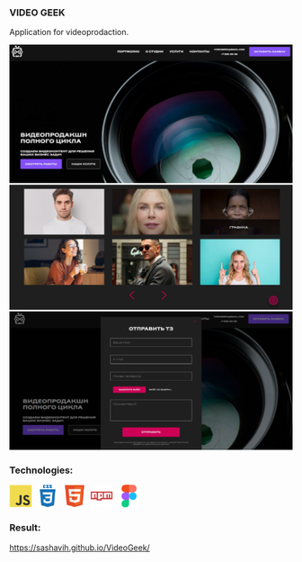 ### VIDEO GEEK
Application for videoprodaction.

<img src="https://github.com/Sashavih/VideoGeek/blob/main/assets/img/main/vg.png" width="700"/>

<img src="https://github.com/Sashavih/VideoGeek/blob/main/assets/img/main/vgvideo.png" width="700"/>

<img src="https://github.com/Sashavih/VideoGeek/blob/main/assets/img/main/vgmodal.png" width="700"/>


### Technologies:
<div>
  <img src="https://github.com/devicons/devicon/blob/master/icons/javascript/javascript-original.svg" title="JavaScript" alt="JavaScript" width="40" height="40"/>&nbsp;
  <img src="https://github.com/devicons/devicon/blob/master/icons/css3/css3-plain-wordmark.svg"  title="CSS3" alt="CSS" width="40" height="40"/>&nbsp;
  <img src="https://github.com/devicons/devicon/blob/master/icons/html5/html5-original.svg" title="HTML5" alt="HTML" width="40" height="40"/>&nbsp;
  <img src="https://github.com/devicons/devicon/blob/master/icons/npm/npm-original-wordmark.svg" title="HTML5" alt="HTML" width="40" height="40"/>&nbsp;
  <img src=" https://github.com/devicons/devicon/blob/master/icons/figma/figma-original.svg" title="HTML5" alt="HTML" width="40" height="40"/>&nbsp;
 
  
</div>

### Result:
https://sashavih.github.io/VideoGeek/
